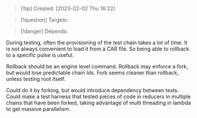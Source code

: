 
>[!tip] Created: [2023-02-02 Thu 16:22]

>[!question] Targets: 

>[!danger] Depends: 

During testing, often the provisioning of the test chain takes a lot of time.  It is not always convenient to load it from a CAR file.  So being able to rollback to a specific pulse is useful.

Rollback should be an engine level command.
Rollback may enforce a fork, but would lose predictable chain Ids.
Fork seems cleaner than rollback, unless testing root itself.

Could do it by forking, but would introduce dependency between tests.
Could make a test harness that tested pieces of code in reducers in multiple chains that have been forked, taking advantage of multi threading in lambda to get massive parallelism.
